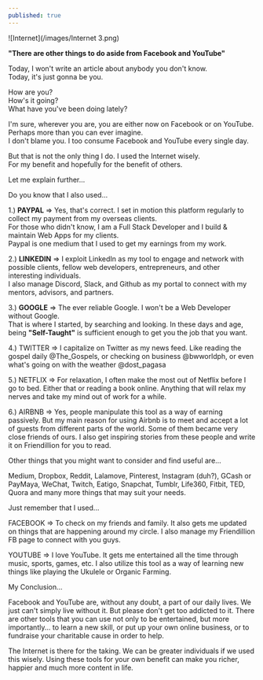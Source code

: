 ```yaml
---
published: true
---
```

![Internet](/images/Internet 3.png)

**"There are other things to do aside from Facebook and YouTube"**

Today, I won't write an article about anybody you don't know.   
Today, it's just gonna be you.

How are you?   
How's it going?   
What have you've been doing lately?

I'm sure, wherever you are, you are either now on Facebook or on YouTube.   
Perhaps more than you can ever imagine.   
I don't blame you. I too consume Facebook and YouTube every single day.

But that is not the only thing I do. I used the Internet wisely.   
For my benefit and hopefully for the benefit of others.

Let me explain further...

Do you know that I also used...

1.) **PAYPAL**
=> Yes, that's correct. I set in motion this platform regularly to collect my payment from my overseas clients.   
For those who didn't know, I am a Full Stack Developer and I build & maintain Web Apps for my clients.   
Paypal is one medium that I used to get my earnings from my work.

2.) **LINKEDIN**
=> I exploit LinkedIn as my tool to engage and network with possible clients, fellow web developers, entrepreneurs, and other interesting individuals.   
I also manage Discord, Slack, and Github as my portal to connect with my mentors, advisors, and partners.

3.) **GOOGLE**
=> The ever reliable Google. I won't be a Web Developer without Google.   
That is where I started, by searching and looking. In these days and age, being **"Self-Taught"** is sufficient enough to get you the job that you want.

4.) TWITTER
=> I capitalize on Twitter as my news feed. Like reading the gospel daily @The_Gospels, or checking on business @bwworldph, or even what's going on with the weather @dost_pagasa

5.) NETFLIX
=> For relaxation, I often make the most out of Netflix before I go to bed. Either that or reading a book online. 
Anything that will relax my nerves and take my mind out of work for a while.

6.) AIRBNB
=> Yes, people manipulate this tool as a way of earning passively. 
But my main reason for using Airbnb is to meet and accept a lot of guests from different parts of the world. 
Some of them became very close friends of ours. I also get inspiring stories from these people and write it on Friendillion for you to read.

Other things that you might want to consider and find useful are...

Medium, Dropbox, Reddit, Lalamove, Pinterest, Instagram (duh?), GCash or PayMaya, WeChat, Twitch, Eatigo, Snapchat, Tumblr, Life360, Fitbit, TED, Quora and many more things that may suit your needs.

Just remember that I used...

FACEBOOK
=> To check on my friends and family. It also gets me updated on things that are happening around my circle.
I also manage my Friendillion FB page to connect with you guys.

YOUTUBE
=> I love YouTube. It gets me entertained all the time through music, sports, games, etc. 
I also utilize this tool as a way of learning new things like playing the Ukulele or Organic Farming. 

My Conclusion...

Facebook and YouTube are, without any doubt, a part of our daily lives. We just can't simply live without it. 
But please don't get too addicted to it. 
There are other tools that you can use not only to be entertained, but more importantly... to learn a new skill, or put up your own online business, or to fundraise your charitable cause in order to help.

The Internet is there for the taking. 
We can be greater individuals if we used this wisely. 
Using these tools for your own benefit can make you richer, happier and much more content in life. 

 


